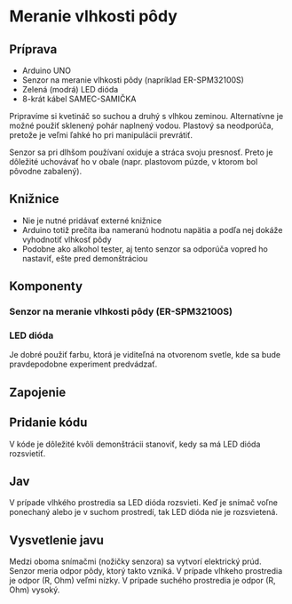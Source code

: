 # Meranie vlhkosti pôdy

## Príprava
- Arduino UNO
- Senzor na meranie vlhkosti pôdy (napríklad ER-SPM32100S)
- Zelená (modrá) LED dióda
- 8-krát kábel SAMEC-SAMIČKA

Pripravíme si kvetináč so suchou a druhý s vlhkou zeminou.
Alternatívne je možné použiť sklenený pohár naplnený vodou.
Plastový sa neodporúča, pretože je veľmi ľahké ho pri manipulácii prevrátiť.

Senzor sa pri dlhšom používaní oxiduje a stráca svoju presnosť.
Preto je dôležité uchovávať ho v obale (napr. plastovom púzde, v ktorom bol pôvodne zabalený).

## Knižnice
- Nie je nutné pridávať externé knižnice
- Arduino totiž prečíta iba nameranú hodnotu napätia a podľa nej dokáže vyhodnotiť vlhkosť pôdy
- Podobne ako alkohol tester, aj tento senzor sa odporúča vopred ho nastaviť, ešte pred demonštráciou

## Komponenty
### Senzor na meranie vlhkosti pôdy (ER-SPM32100S)

### LED dióda
Je dobré použiť farbu, ktorá je viditeľná na otvorenom svetle, kde sa bude pravdepodobne experiment predvádzať.

## Zapojenie

## Pridanie kódu
V kóde je dôležité kvôli demonštrácii stanoviť, kedy sa má LED dióda rozsvietiť.

## Jav
V prípade vlhkého prostredia sa LED dióda rozsvieti. 
Keď je snímač voľne ponechaný alebo je v suchom prostredí, tak LED dióda nie je rozsvietená.

## Vysvetlenie javu
Medzi oboma snímačmi (nožičky senzora) sa vytvorí elektrický prúd. 
Senzor meria odpor pôdy, ktorý takto vzniká.
V prípade vlhkeho prostredia je odpor (R, Ohm) veľmi nízky.
V prípade suchého prostredia je odpor (R, Ohm) vysoký. 